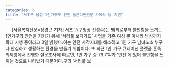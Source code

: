 ```yaml
---
categories: b
title: "서초구 남성 1인가구도 안전 돌본다현관문 카메라 등 지원"
---
```

&nbsp;&nbsp;&nbsp;&nbsp; [서울복지신문=장경근 기자] 서초구(구청장 전성수)는 범죄로부터 불안함을 느끼는 1인가구의 안전을 지키기 위해 ‘서리풀 보디가드’ 사업을 기존 여성 뿐 아니라 남성까지 확대 시행 중이라고 3일 밝혔다.이는 안전 사각지대를 해소하고 1인 가구 남녀노소 누구나 안심하고 생활하는 환경을 만들기 위함이다. 또 최근 1인 가구 큐레이션 플랫폼 혼족의제왕에서 진행한 설문조사에 따르면, 1인 가구 중 79.7%가 &#39;안전&#39;에 있어 불안함을 느끼는 것으로 나타났기 때문이다.구의 ‘서리풀 보